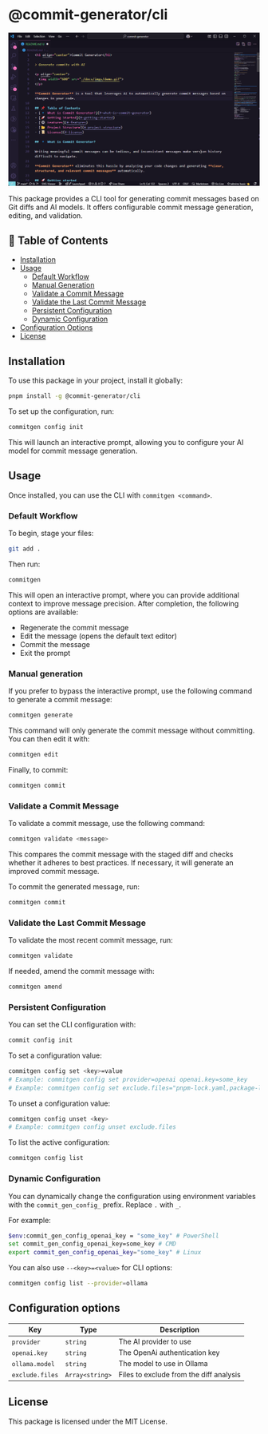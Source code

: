 # @commit-generator/cli

<p align="center">
  <img src="../../docs/static/demo.gif">
</p>

This package provides a CLI tool for generating commit messages based on Git diffs and AI models. It offers configurable commit message generation, editing, and validation.

## 📌 Table of Contents
- [Installation](#installation)
- [Usage](#usage)
    - [Default Workflow](#default-workflow)
    - [Manual Generation](#manual-generation)
    - [Validate a Commit Message](#validate-a-commit-message)
    - [Validate the Last Commit Message](#validate-the-last-commit-message)
    - [Persistent Configuration](#persistent-configuration)
    - [Dynamic Configuration](#dynamic-configuration)
- [Configuration Options](#configuration-options)
- [License](#-license)

## Installation

To use this package in your project, install it globally:

```bash
pnpm install -g @commit-generator/cli
```

To set up the configuration, run:

```bash
commitgen config init
```

This will launch an interactive prompt, allowing you to configure your AI model for commit message generation.

## Usage

Once installed, you can use the CLI with `commitgen <command>`.

### Default Workflow

To begin, stage your files:

```bash
git add .
```

Then run:

```bash
commitgen
```

This will open an interactive prompt, where you can provide additional context to improve message precision. After completion, the following options are available:
- Regenerate the commit message
- Edit the message (opens the default text editor)
- Commit the message
- Exit the prompt

### Manual generation

If you prefer to bypass the interactive prompt, use the following command to generate a commit message:

```bash
commitgen generate
```

This command will only generate the commit message without committing. You can then edit it with:

```bash
commitgen edit
```

Finally, to commit:

```bash
commitgen commit
```

### Validate a Commit Message

To validate a commit message, use the following command:

```bash
commitgen validate <message>
```

This compares the commit message with the staged diff and checks whether it adheres to best practices. If necessary, it will generate an improved commit message.

To commit the generated message, run:

```bash
commitgen commit
```

### Validate the Last Commit Message

To validate the most recent commit message, run:

```bash
commitgen validate
```

If needed, amend the commit message with:

```bash
commitgen amend
```

### Persistent Configuration

You can set the CLI configuration with:

```bash
commit config init
```

To set a configuration value:

```bash
commitgen config set <key>=value
# Example: commitgen config set provider=openai openai.key=some_key
# Example: commitgen config set exclude.files="pnpm-lock.yaml,package-lock.json"
```

To unset a configuration value:

```bash
commitgen config unset <key>
# Example: commitgen config unset exclude.files
```

To list the active configuration:

```bash
commitgen config list
```

### Dynamic Configuration

You can dynamically change the configuration using environment variables with the `commit_gen_config_` prefix. Replace `.` with `_`.

For example:

```bash
$env:commit_gen_config_openai_key = "some_key" # PowerShell
set commit_gen_config_openai_key=some_key # CMD
export commit_gen_config_openai_key="some_key" # Linux
```

You can also use `--<key>=<value>` for CLI options: 

```bash
commitgen config list --provider=ollama
```

## Configuration options

| Key             | Type            | Description                             |
|-----------------|-----------------|-----------------------------------------|
| `provider`      | `string`        | The AI provider to use                  |
| `openai.key`    | `string`        | The OpenAi authentication key           |
| `ollama.model`  | `string`        | The model to use in Ollama              |
| `exclude.files` | `Array<string>` | Files to exclude from the diff analysis |

## License

This package is licensed under the MIT License.